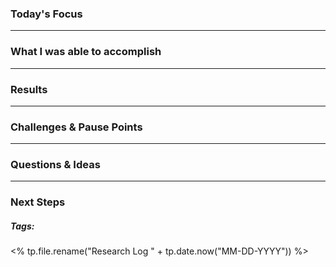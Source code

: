 ### Today's Focus

***
### What I was able to accomplish

***
### Results

***
### Challenges & Pause Points

***
### Questions & Ideas

***
### Next Steps

##### Tags:




<% tp.file.rename("Research Log " + tp.date.now("MM-DD-YYYY")) %>